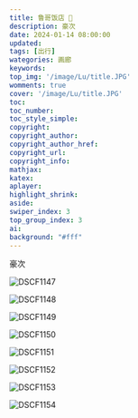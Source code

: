 ```yaml
---
title: 鲁哥饭店 🤤
description: 豪次
date: 2024-01-14 08:00:00
updated:
tags: [出行]
wategories: 画廊
keywords: 
top_img: '/image/Lu/title.JPG'
womments: true
cover: '/image/Lu/title.JPG'
toc:
toc_number:
toc_style_simple:
copyright: 
copyright_author:
copyright_author_href:
copyright_url:
copyright_info:
mathjax:
katex:
aplayer:
highlight_shrink:
aside:
swiper_index: 3
top_group_index: 3
ai: 
background: "#fff"
---
```


豪次
<!-- more -->
![DSCF1147](/image/Lu/DSCF1147.JPG)

![DSCF1148](/image/Lu/DSCF1148.JPG)

![DSCF1149](/image/Lu/DSCF1149.JPG)

![DSCF1150](/image/Lu/DSCF1150.JPG)

![DSCF1151](/image/Lu/DSCF1151.JPG)

![DSCF1152](/image/Lu/DSCF1152.JPG)

![DSCF1153](/image/Lu/DSCF1153.JPG)

![DSCF1154](/image/Lu/DSCF1154.JPG)
